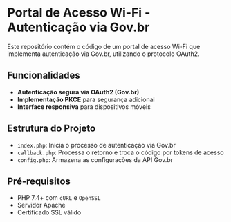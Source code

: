 # Portal de Acesso Wi-Fi - Autenticação via Gov.br

Este repositório contém o código de um portal de acesso Wi-Fi que implementa autenticação via Gov.br, utilizando o protocolo OAuth2.

## Funcionalidades

- **Autenticação segura via OAuth2 (Gov.br)**
- **Implementação PKCE** para segurança adicional
- **Interface responsiva** para dispositivos móveis

## Estrutura do Projeto

- `index.php`: Inicia o processo de autenticação via Gov.br
- `callback.php`: Processa o retorno e troca o código por tokens de acesso
- `config.php`: Armazena as configurações da API Gov.br

## Pré-requisitos

- PHP 7.4+ com `cURL` e `OpenSSL`
- Servidor Apache
- Certificado SSL válido
